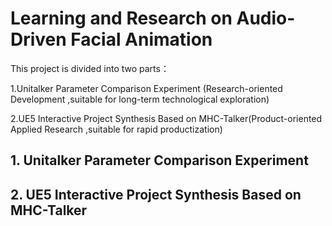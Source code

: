 # Learning and Research on Audio-Driven Facial Animation

This project is divided into two parts：

1.Unitalker Parameter Comparison Experiment (Research-oriented Development ,suitable for long-term technological exploration)

2.UE5 Interactive Project Synthesis Based on MHC-Talker(Product-oriented Applied Research ,suitable for rapid productization)

## 1. Unitalker Parameter Comparison Experiment

## 2. UE5 Interactive Project Synthesis Based on MHC-Talker


